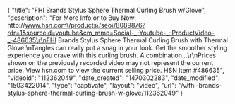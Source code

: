 {
    "title": "FHI Brands Stylus Sphere Thermal Curling Brush w\/Glove",
    "description": "For More Info or to Buy Now: http:\/\/www.hsn.com\/products\/seo\/8089876?rdr=1&sourceid=youtube&cm_mmc=Social-_-Youtube-_-ProductVideo-_-486635\r\nFHI Brands Stylus Sphere Thermal Curling Brush with Thermal Glove \nTangles can really put a snag in your look. Get the smoother styling experience you crave with this curling brush. A combination...\r\nPrices shown on the previously recorded video may not represent the current price.  View hsn.com to view the current selling price. HSN Item #486635",
    "videoid": "112362049",
    "date_created": "1470302283",
    "date_modified": "1503422014",
    "type": "captivate",
    "layout": "video",
    "url": "\/v\/fhi-brands-stylus-sphere-thermal-curling-brush-w-glove\/112362049"
}